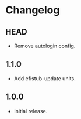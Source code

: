 # Changelog

## HEAD

- Remove autologin config.

## 1.1.0

- Add efistub-update units.

## 1.0.0

- Initial release.

